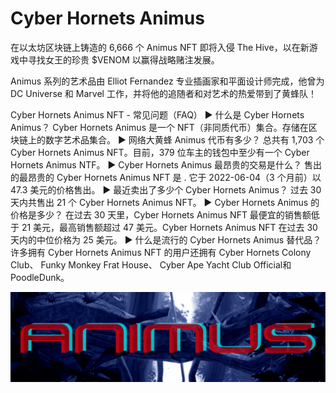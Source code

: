 # Cyber Hornets Animus

在以太坊区块链上铸造的 6,666 个 Animus NFT 即将入侵 The Hive，以在新游戏中寻找女王的珍贵 $VENOM 以赢得战略赌注发展。

Animus 系列的艺术品由 Elliot Fernandez 专业插画家和平面设计师完成，他曾为 DC Universe 和 Marvel 工作，并将他的追随者和对艺术的热爱带到了黄蜂队！

Cyber Hornets Animus NFT - 常见问题（FAQ）
▶ 什么是 Cyber Hornets Animus？
Cyber Hornets Animus 是一个 NFT（非同质代币）集合。存储在区块链上的数字艺术品集合。
▶ 网络大黄蜂 Animus 代币有多少？
总共有 1,703 个 Cyber Hornets Animus NFT。目前，379 位车主的钱包中至少有一个 Cyber Hornets Animus NTF。
▶ Cyber Hornets Animus 最昂贵的交易是什么？
售出的最昂贵的 Cyber Hornets Animus NFT 是 . 它于 2022-06-04（3 个月前）以 47.3 美元的价格售出。
▶ 最近卖出了多少个 Cyber Hornets Animus？
过去 30 天内共售出 21 个 Cyber Hornets Animus NFT。
▶ Cyber Hornets Animus 的价格是多少？
在过去 30 天里，Cyber Hornets Animus NFT 最便宜的销售额低于 21 美元，最高销售额超过 47 美元。Cyber Hornets Animus NFT 在过去 30 天内的中位价格为 25 美元。
▶ 什么是流行的 Cyber Hornets Animus 替代品？
许多拥有 Cyber Hornets Animus NFT 的用户还拥有 Cyber Hornets Colony Club、 Funky Monkey Frat House、 Cyber Ape Yacht Club Official和 PoodleDunk。

![nft](unnamed.png)
